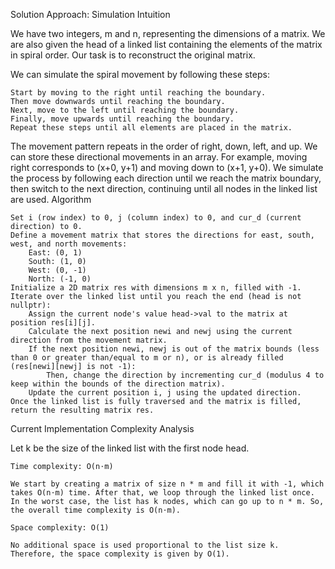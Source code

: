 Solution
Approach: Simulation
Intuition

We have two integers, m and n, representing the dimensions of a matrix. We are also given the head of a linked list containing the elements of the matrix in spiral order. Our task is to reconstruct the original matrix.

We can simulate the spiral movement by following these steps:

    Start by moving to the right until reaching the boundary.
    Then move downwards until reaching the boundary.
    Next, move to the left until reaching the boundary.
    Finally, move upwards until reaching the boundary.
    Repeat these steps until all elements are placed in the matrix.

The movement pattern repeats in the order of right, down, left, and up. We can store these directional movements in an array. For example, moving right corresponds to (x+0, y+1) and moving down to (x+1, y+0). We simulate the process by following each direction until we reach the matrix boundary, then switch to the next direction, continuing until all nodes in the linked list are used.
Algorithm

    Set i (row index) to 0, j (column index) to 0, and cur_d (current direction) to 0.
    Define a movement matrix that stores the directions for east, south, west, and north movements:
        East: (0, 1)
        South: (1, 0)
        West: (0, -1)
        North: (-1, 0)
    Initialize a 2D matrix res with dimensions m x n, filled with -1.
    Iterate over the linked list until you reach the end (head is not nullptr):
        Assign the current node's value head->val to the matrix at position res[i][j].
        Calculate the next position newi and newj using the current direction from the movement matrix.
        If the next position newi, newj is out of the matrix bounds (less than 0 or greater than/equal to m or n), or is already filled (res[newi][newj] is not -1):
            Then, change the direction by incrementing cur_d (modulus 4 to keep within the bounds of the direction matrix).
        Update the current position i, j using the updated direction.
    Once the linked list is fully traversed and the matrix is filled, return the resulting matrix res.

Current
Implementation
Complexity Analysis

Let k be the size of the linked list with the first node head.

    Time complexity: O(n⋅m)

    We start by creating a matrix of size n * m and fill it with -1, which takes O(n⋅m) time. After that, we loop through the linked list once. In the worst case, the list has k nodes, which can go up to n * m. So, the overall time complexity is O(n⋅m).

    Space complexity: O(1)

    No additional space is used proportional to the list size k. Therefore, the space complexity is given by O(1).
